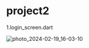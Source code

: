 # project2
1.login_screen.dart

![photo_2024-02-19_16-03-10](https://github.com/awangr/ui-second/assets/113409906/764b829a-63a8-4dd5-887d-c8ba693e8580)
